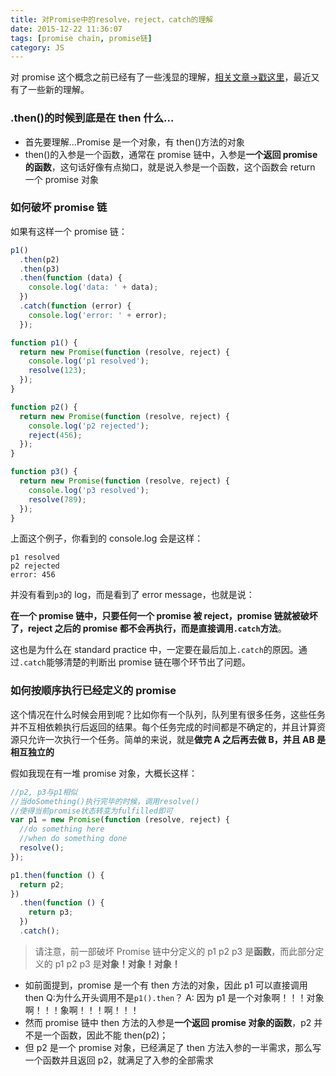 ```yaml
---
title: 对Promise中的resolve，reject，catch的理解
date: 2015-12-22 11:36:07
tags: [promise chain, promise链]
category: JS
---
```


对 promise 这个概念之前已经有了一些浅显的理解，[相关文章->戳这里](http://sabrinaluo.com/tech/2015/12/01/promise/)，最近又有了一些新的理解。

### .then()的时候到底是在 then 什么…

- 首先要理解…Promise 是一个对象，有 then()方法的对象
- then()的入参是一个函数，通常在 promise 链中，入参是**一个返回 promise 的函数**，这句话好像有点拗口，就是说入参是一个函数，这个函数会 return 一个 promise 对象

### 如何破坏 promise 链

如果有这样一个 promise 链：

```js
p1()
  .then(p2)
  .then(p3)
  .then(function (data) {
    console.log('data: ' + data);
  })
  .catch(function (error) {
    console.log('error: ' + error);
  });

function p1() {
  return new Promise(function (resolve, reject) {
    console.log('p1 resolved');
    resolve(123);
  });
}

function p2() {
  return new Promise(function (resolve, reject) {
    console.log('p2 rejected');
    reject(456);
  });
}

function p3() {
  return new Promise(function (resolve, reject) {
    console.log('p3 resolved');
    resolve(789);
  });
}
```

上面这个例子，你看到的 console.log 会是这样：

```
p1 resolved
p2 rejected
error: 456
```

并没有看到`p3`的 log，而是看到了 error message，也就是说：

**在一个 promise 链中，只要任何一个 promise 被 reject，promise 链就被破坏了，reject 之后的 promise 都不会再执行，而是直接调用`.catch`方法**。

这也是为什么在 standard practice 中，一定要在最后加上`.catch`的原因。通过`.catch`能够清楚的判断出 promise 链在哪个环节出了问题。

### 如何按顺序执行已经定义的 promise

这个情况在什么时候会用到呢？比如你有一个队列，队列里有很多任务，这些任务并不互相依赖执行后返回的结果。每个任务完成的时间都是不确定的，并且计算资源只允许一次执行一个任务。简单的来说，就是**做完 A 之后再去做 B，并且 AB 是相互独立的**

假如我现在有一堆 promise 对象，大概长这样：

```js
//p2, p3与p1相似
//当doSomething()执行完毕的时候，调用resolve()
//使得当前promise状态转变为fulfilled即可
var p1 = new Promise(function (resolve, reject) {
  //do something here
  //when do something done
  resolve();
});

p1.then(function () {
  return p2;
})
  .then(function () {
    return p3;
  })
  .catch();
```

> 请注意，前一部破坏 Promise 链中分定义的 p1 p2 p3 是**函数**，而此部分定义的 p1 p2 p3 是**对象！对象！对象！**

- 如前面提到，promise 是一个有 then 方法的对象，因此 p1 可以直接调用 then
  Q:为什么开头调用不是`p1().then`？
  A: 因为 p1 是一个对象啊！！！对象啊！！！象啊！！！啊！！！
- 然而 promise 链中 then 方法的入参是**一个返回 promise 对象的函数**，p2 并不是一个函数，因此不能 then(p2)；
- 但 p2 是一个 promise 对象，已经满足了 then 方法入参的一半需求，那么写一个函数并且返回 p2，就满足了入参的全部需求
